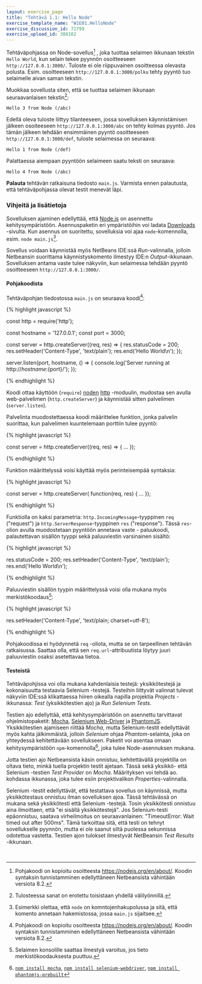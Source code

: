 ```yaml
---
layout: exercise_page
title: "Tehtävä 1.1: Hello Node"
exercise_template_name: "W1E01.HelloNode"
exercise_discussion_id: 72799
exercise_upload_id: 300102
---
```


Tehtäväpohjassa on Node-sovellus[^1] , joka tuottaa selaimen ikkunaan tekstin `Hello World`, kun selain tekee pyynnön osoitteeseen `http://127.0.0.1:3000/`. Tuloste ei ole riippuvainen osoitteessa olevasta polusta. Esim. osoitteeseen `http://127.0.0.1:3000/polku` tehty pyyntö tuo selaimelle aivan saman tekstin.

[^1]: Pohjakoodi on kopioitu osoitteesta <https://nodejs.org/en/about/>. Koodin syntaksin tunnistamminen edellyttäneen Netbeansista vähintään versiota 8.2.

Muokkaa sovellusta siten, että se tuottaa selaimen ikkunaan seuraavanlaisen tekstin[^2]:

[^2]: Tulosteessa sanat on erotettu toisistaan yhdellä välilyönnillä.

~~~
Hello 3 from Node (/abc)
~~~

Edellä oleva tuloste liittyy tilanteeseen, jossa sovelluksen käynnistämisen jälkeen osoiteeseen `http://127.0.0.1:3000/abc` on tehty kolmas pyyntö. Jos tämän jälkeen tehdään ensimmäinen pyyntö osoitteeseen `http://127.0.0.1:3000/def`, tuloste selaimessa on seuraava:

~~~
Hello 1 from Node (/def)
~~~

Palattaessa aiempaan pyyntöön selaimeen saatu teksti on seuraava:

~~~
Hello 4 from Node (/abc)
~~~

**Palauta** tehtävän ratkaisuna tiedosto `main.js`. Varmista ennen palautusta, että tehtäväpohjassa olevat testit menevät läpi.


### Vihjeitä ja lisätietoja

Sovelluksen ajaminen edellyttää, että [Node.js][node] on asennettu kehitysympäristöön. Asennuspaketin eri ympäristöihin voi ladata [Downloads][node-download] -sivulta. Kun asennus on suoritettu, sovelluksia voi ajaa `node`-komennolla, esim. `node main.js`[^2a].

Sovellus voidaan käynnistää myös NetBeans IDE:ssä *Run*-valinnalla, jolloin Netbeansin suorittama käynnistyskomento ilmestyy IDE:n *Output*-ikkunaan. Sovelluksen antama vaste tulee näkyviin, kun selaimessa tehdään pyyntö osoitteeseen `http://127.0.0.1:3000/`.

[node-download]: https://nodejs.org/en/download/

[^2a]: Esimerkki olettaa, että `node` on komntojenhakupolussa ja sitä, että komento annetaan hakemistossa, jossa `main.js` sijaitsee. 


#### Pohjakoodista


Tehtäväpohjan tiedostossa `main.js` on seuraava koodi[^1]:


{% highlight javascript %}

const http = require('http');

const hostname = '127.0.0.1';
const port = 3000;

const server = http.createServer((req, res) => {
  res.statusCode = 200;
  res.setHeader('Content-Type', 'text/plain');
  res.end('Hello World\n');
});

server.listen(port, hostname, () => {
  console.log('Server running at http://${hostname}:${port}/');
});

{% endhighlight %}


Koodi ottaa käyttöön (`require`) [noden][node] [http][http] -moduulin, mudostaa sen avulla web-palvelimen (`http.createServer`) ja käynnistää sitten palvelimen (`server.listen`). 

[node]: https://nodejs.org/en/
[http]: https://nodejs.org/dist/latest-v6.x/docs/api/http.html

Palvelinta muodostettaessa koodi määrittelee funktion, jonka palvelin suorittaa, kun palvelimen kuuntelemaan porttiin tulee pyyntö:


{% highlight javascript %}

const server = http.createServer((req, res) => {
    ...
});

{% endhighlight %}


Funktion määrittelyssä voisi käyttää myös perinteisempää syntaksia:


{% highlight javascript %}

const server = http.createServer( function(req, res) {
    ...
});

{% endhighlight %}


Funktiolla on kaksi parametria: `http.IncomingMessage`-tyyppinen `req` ("request") ja `http.ServerResponse`-tyyppinen `res` ("response"). Tässä `res`-olion avulla muodostetaan pyyntöön annetava vaste - paluukoodi, palautettavan sisällön tyyppi sekä paluuviestin varsinainen sisältö:


{% highlight javascript %}

  res.statusCode = 200;
  res.setHeader('Content-Type', 'text/plain');
  res.end('Hello World\n');

{% endhighlight %}


Paluuviestin sisällön tyypin määrittelyssä voisi olla mukana myös merkistökoodaus[^3]: 

[^3]: Selaimen konsolille saattaa ilmestyä varoitus, jos tieto merkistökoodauksesta puuttuu.


{% highlight javascript %}

  res.setHeader('Content-Type', 'text/plain; charset=utf-8');

{% endhighlight %}

Pohjakoodissa ei hyödynnetä `req` -oliota, mutta se on tarpeellinen tehtävän ratkaisussa. Saattaa olla, että sen `req.url`-attribuutista löytyy juuri paluuviestin osaksi asetettavaa tietoa.  


#### Testeistä

Tehtäväpohjissa voi olla mukana kahdenlaisia testejä: yksikkötestejä ja kokonaisuutta testaavia Selenium -testejä. Testeihin liittyvät valinnat tulevat näkyviin IDE:ssä klikattaessa hiiren oikealla napilla projektia *Projects* -ikkunassa: *Test* (yksikkötestien ajo)  ja *Run Selenium Tests*. 

Testien ajo edellyttää, että kehitysympäristöön on asennettu tarvittavat ohjelmistopaketit: [Mocha][mocha], [Selenium Web-Driver][web-driver] ja [PhantomJS][phantom]. Yksikkötestien ajamiseen riittää *Mocha*, mutta Selenium-testit edellyttävät myös kahta jälkimmäistä, jolloin *Selenium* ohjaa *Phantom*-selainta, joka on yhteydessä kehitettävään sovellukseen. Paketit voi asentaa omaan kehitysympäristöön `npm`-komennolla[^4], joka tulee Node-asennuksen mukana.

[mocha]: https://mochajs.org
[web-driver]: http://www.seleniumhq.org/docs/03_webdriver.jsp
[phantom]: http://phantomjs.org

[^4]: [`npm install mocha`][npm-mocha],  [`npm install selenium-webdriver`][npm-selenium], [`npm install phantomjs-prebuilt`][npm-phantom]

[npm-mocha]: https://www.npmjs.com/package/mocha
[npm-selenium]: https://www.npmjs.com/package/selenium-webdriver
[npm-phantom]: https://www.npmjs.com/package/phantomjs-prebuilt

Jotta testien ajo Netbeansista käsin onnistuu, kehitettävällä projektilla on oltava tieto, minkä tuella projektin testit ajetaan. Tässä sekä yksikkö- että Selenium -testien *Test Provider* on *Mocha*. Määrityksen voi tehdä ao. kohdassa ikkunassa, joka tulee esiin projektivalikon *Properties*-valinnalla.

Selenium -testit edellyttävät, että testattava sovellus on käynnissä, mutta yksikkötestaus onnistuu ilman sovelluksen ajoa. Tässä tehtävässä on mukana sekä yksikkötesti että Selenium -testejä. Tosin yksikkötesti onnistuu aina ilmoittaen, että "ei sisällä yksikkötestejä". Jos Selenium-testi epäonnistuu, saatava virheilmoitus on seuraavanlainen: "TimeoutError: Wait timed out after 500ms". Tämä tarkoittaa sitä, että testi on tehnyt sovellukselle pyynnön, mutta ei ole saanut siltä puolessa sekunnissa odotettua vastetta. Testien ajon tulokset ilmestyvät NetBeansin *Test Results* -ikkunaan.

<br/>



